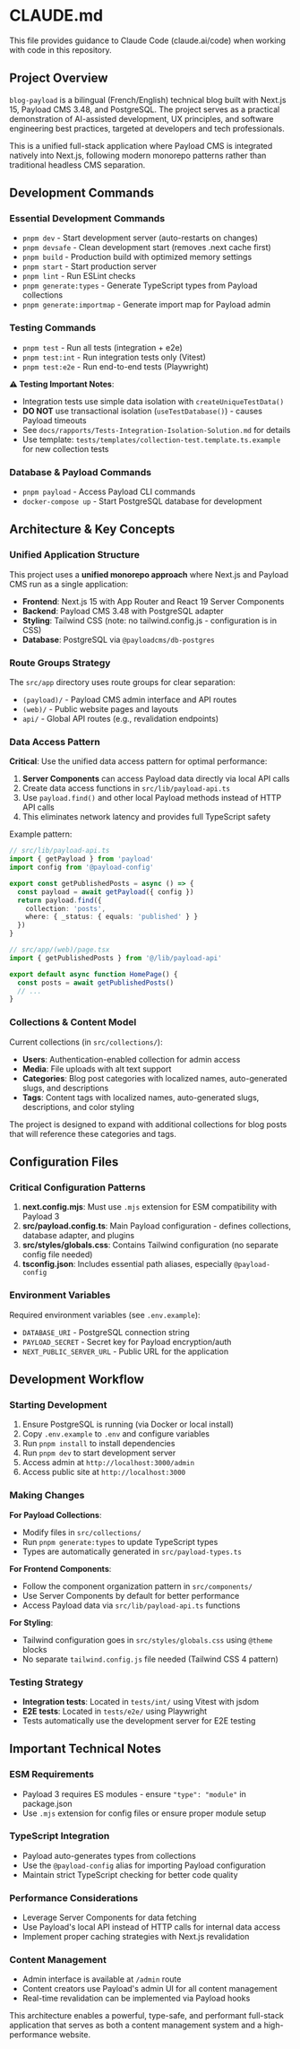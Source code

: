 # CLAUDE.md

This file provides guidance to Claude Code (claude.ai/code) when working with code in this repository.

## Project Overview

`blog-payload` is a bilingual (French/English) technical blog built with Next.js 15, Payload CMS 3.48, and PostgreSQL. The project serves as a practical demonstration of AI-assisted development, UX principles, and software engineering best practices, targeted at developers and tech professionals.

This is a unified full-stack application where Payload CMS is integrated natively into Next.js, following modern monorepo patterns rather than traditional headless CMS separation.

## Development Commands

### Essential Development Commands
- `pnpm dev` - Start development server (auto-restarts on changes)
- `pnpm devsafe` - Clean development start (removes .next cache first)
- `pnpm build` - Production build with optimized memory settings
- `pnpm start` - Start production server
- `pnpm lint` - Run ESLint checks
- `pnpm generate:types` - Generate TypeScript types from Payload collections
- `pnpm generate:importmap` - Generate import map for Payload admin

### Testing Commands
- `pnpm test` - Run all tests (integration + e2e)
- `pnpm test:int` - Run integration tests only (Vitest)
- `pnpm test:e2e` - Run end-to-end tests (Playwright)

**⚠️ Testing Important Notes**:
- Integration tests use simple data isolation with `createUniqueTestData()` 
- **DO NOT** use transactional isolation (`useTestDatabase()`) - causes Payload timeouts
- See `docs/rapports/Tests-Integration-Isolation-Solution.md` for details
- Use template: `tests/templates/collection-test.template.ts.example` for new collection tests

### Database & Payload Commands
- `pnpm payload` - Access Payload CLI commands
- `docker-compose up` - Start PostgreSQL database for development

## Architecture & Key Concepts

### Unified Application Structure
This project uses a **unified monorepo approach** where Next.js and Payload CMS run as a single application:

- **Frontend**: Next.js 15 with App Router and React 19 Server Components
- **Backend**: Payload CMS 3.48 with PostgreSQL adapter
- **Styling**: Tailwind CSS (note: no tailwind.config.js - configuration is in CSS)
- **Database**: PostgreSQL via `@payloadcms/db-postgres`

### Route Groups Strategy
The `src/app` directory uses route groups for clear separation:

- `(payload)/` - Payload CMS admin interface and API routes
- `(web)/` - Public website pages and layouts
- `api/` - Global API routes (e.g., revalidation endpoints)

### Data Access Pattern
**Critical**: Use the unified data access pattern for optimal performance:

1. **Server Components** can access Payload data directly via local API calls
2. Create data access functions in `src/lib/payload-api.ts`
3. Use `payload.find()` and other local Payload methods instead of HTTP API calls
4. This eliminates network latency and provides full TypeScript safety

Example pattern:
```typescript
// src/lib/payload-api.ts
import { getPayload } from 'payload'
import config from '@payload-config'

export const getPublishedPosts = async () => {
  const payload = await getPayload({ config })
  return payload.find({
    collection: 'posts',
    where: { _status: { equals: 'published' } }
  })
}

// src/app/(web)/page.tsx
import { getPublishedPosts } from '@/lib/payload-api'

export default async function HomePage() {
  const posts = await getPublishedPosts()
  // ...
}
```

### Collections & Content Model
Current collections (in `src/collections/`):
- **Users**: Authentication-enabled collection for admin access
- **Media**: File uploads with alt text support
- **Categories**: Blog post categories with localized names, auto-generated slugs, and descriptions
- **Tags**: Content tags with localized names, auto-generated slugs, descriptions, and color styling

The project is designed to expand with additional collections for blog posts that will reference these categories and tags.

## Configuration Files

### Critical Configuration Patterns

1. **next.config.mjs**: Must use `.mjs` extension for ESM compatibility with Payload 3
2. **src/payload.config.ts**: Main Payload configuration - defines collections, database adapter, and plugins
3. **src/styles/globals.css**: Contains Tailwind configuration (no separate config file needed)
4. **tsconfig.json**: Includes essential path aliases, especially `@payload-config`

### Environment Variables
Required environment variables (see `.env.example`):
- `DATABASE_URI` - PostgreSQL connection string
- `PAYLOAD_SECRET` - Secret key for Payload encryption/auth
- `NEXT_PUBLIC_SERVER_URL` - Public URL for the application

## Development Workflow

### Starting Development
1. Ensure PostgreSQL is running (via Docker or local install)
2. Copy `.env.example` to `.env` and configure variables
3. Run `pnpm install` to install dependencies
4. Run `pnpm dev` to start development server
5. Access admin at `http://localhost:3000/admin`
6. Access public site at `http://localhost:3000`

### Making Changes

**For Payload Collections**:
- Modify files in `src/collections/`
- Run `pnpm generate:types` to update TypeScript types
- Types are automatically generated in `src/payload-types.ts`

**For Frontend Components**:
- Follow the component organization pattern in `src/components/`
- Use Server Components by default for better performance
- Access Payload data via `src/lib/payload-api.ts` functions

**For Styling**:
- Tailwind configuration goes in `src/styles/globals.css` using `@theme` blocks
- No separate `tailwind.config.js` file needed (Tailwind CSS 4 pattern)

### Testing Strategy
- **Integration tests**: Located in `tests/int/` using Vitest with jsdom
- **E2E tests**: Located in `tests/e2e/` using Playwright
- Tests automatically use the development server for E2E testing

## Important Technical Notes

### ESM Requirements
- Payload 3 requires ES modules - ensure `"type": "module"` in package.json
- Use `.mjs` extension for config files or ensure proper module setup

### TypeScript Integration
- Payload auto-generates types from collections
- Use the `@payload-config` alias for importing Payload configuration
- Maintain strict TypeScript checking for better code quality

### Performance Considerations
- Leverage Server Components for data fetching
- Use Payload's local API instead of HTTP calls for internal data access
- Implement proper caching strategies with Next.js revalidation

### Content Management
- Admin interface is available at `/admin` route
- Content creators use Payload's admin UI for all content management
- Real-time revalidation can be implemented via Payload hooks

This architecture enables a powerful, type-safe, and performant full-stack application that serves as both a content management system and a high-performance website.